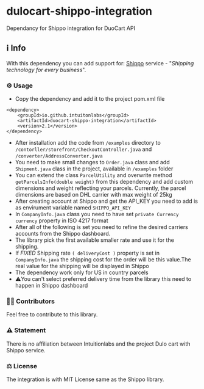 # dulocart-shippo-integration
Dependancy for Shippo integration for DuoCart API

## ℹ️ Info
With this dependency you can add support for:  [Shippo](https://goshippo.com/) service - "*Shipping technology for every business*".

### ⚙️ Usage
-  Copy the dependency and add it to the project pom.xml file
```
<dependency>
    <groupId>io.github.intuitonlabs</groupId>
    <artifactId>duocart-shippo-integration</artifactId>
    <version>2.1</version>
</dependency>
```
-  After installation add the code from ```/examples``` directory to ```/contorller/storefront/CheckoutController.java``` and ```/converter/AddressConverter.java```
-  You need to make small changes to ```Order.java``` class and add ```Shipment.java``` class in the  project, available in ```/examples``` folder
-  You can extend the class ```ParcelUtility``` and overwrite method ```getParcelsInfo(double weight)``` from this dependency and add custom dimensions and weight reflecting your parcels. Currently, the parcel dimensions are based on DHL carrier with max weight of 25kg
-  After  creating account at Shippo and get the API_KEY you need to add is as envirument variable named ```SHIPPO_API_KEY```
- In ```CompanyInfo.java``` class you need to have set ```private Currency currency``` property
in ISO 4217 format
- After all of the following is set you need to refine the desired carriers accounts from the Shippo dashboard.
- The library pick the first available smaller rate and use it for the shipping.
- If *FIXED* Shipping rate ```( deliveryCost )``` property is set in ```CompanyInfo.java``` the shipping cost for the order will be this value.The real value for the shipping will be displayed in Shippo
- The dependency work only for US in country parcels
- ⚠️You can't select preferred delivery time from the library this need to happen in Shippo dashboard 

### 👨‍🏭 Contributors
Feel free to contribute to this library.

### ⚠️ Statement
There is no affiliation between Intuitionlabs and the project Dulo cart with Shippo service.

### ⚖️ License 
The integration is with MIT License same as the Shippo library.

